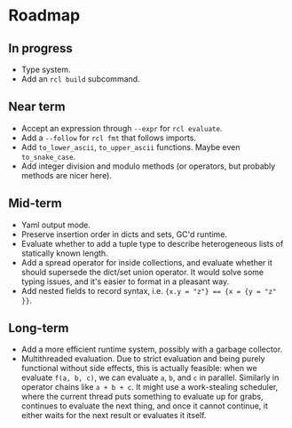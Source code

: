 # Roadmap

## In progress

 * Type system.
 * Add an `rcl build` subcommand.

## Near term

 * Accept an expression through `--expr` for `rcl evaluate`.
 * Add a `--follow` for `rcl fmt` that follows imports.
 * Add `to_lower_ascii`, `to_upper_ascii` functions. Maybe even `to_snake_case`.
 * Add integer division and modulo methods (or operators, but probably methods
   are nicer here).

## Mid-term

 * Yaml output mode.
 * Preserve insertion order in dicts and sets, GC'd runtime.
 * Evaluate whether to add a tuple type to describe heterogeneous lists of
   statically known length.
 * Add a spread operator for inside collections, and evaluate whether it should
   supersede the dict/set union operator. It would solve some typing issues, and
   it's easier to format in a pleasant way.
 * Add nested fields to record syntax, i.e. `{x.y = "z"} == {x = {y = "z" }}`.

## Long-term

 * Add a more efficient runtime system, possibly with a garbage collector.
 * Multithreaded evaluation. Due to strict evaluation and being purely
   functional without side effects, this is actually feasible: when we evaluate
   `f(a, b, c)`, we can evaluate `a`, `b`, and `c` in parallel. Similarly in
   operator chains like `a + b + c`. It might use a work-stealing scheduler,
   where the current thread puts something to evaluate up for grabs, continues
   to evaluate the next thing, and once it cannot continue, it either waits for
   the next result or evaluates it itself.
